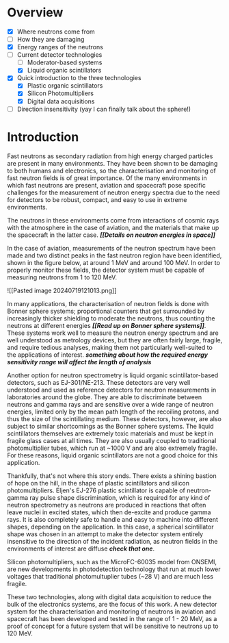 # Overview
- [x] Where neutrons come from
- [ ] How they are damaging
- [x] Energy ranges of the neutrons
- [ ] Current detector technologies
	- [ ] Moderator-based systems
	- [x] Liquid organic scintillators
- [x] Quick introduction to the three technologies
	- [x] Plastic organic scintillators
	- [x] Silicon Photomultipliers
	- [x] Digital data acquisitions
- [ ] Direction insensitivity (yay I can finally talk about the sphere!)
# Introduction

Fast neutrons as secondary radiation from high energy charged particles are present in many environments. They have been shown to be damaging to both humans and electronics, so the characterisation and monitoring of fast neutron fields is of great importance. Of the many environments in which fast neutrons are present, aviation and spacecraft pose specific challenges for the measurement of neutron energy spectra due to the need for detectors to be robust, compact, and easy to use in extreme environments. 

The neutrons in these environments come from interactions of cosmic rays with the atmosphere in the case of aviation, and the materials that make up the spacecraft in the latter case. ***[[Details on neutron energies in space]]*** 

In the case of aviation, measurements of the neutron spectrum have been made and two distinct peaks in the fast neutron region have been identified, shown in the figure below, at around 1 MeV and around 100 MeV. In order to properly monitor these fields, the detector system must be capable of measuring neutrons from 1 to 120 MeV. 

![[Pasted image 20240719121013.png]]

In many applications, the characterisation of neutron fields is done with Bonner sphere systems; proportional counters that get surrounded by increasingly thicker shielding to moderate the neutrons, thus counting the neutrons at different energies ***[[Read up on Bonner sphere systems]]***. These systems work well to measure the neutron energy spectrum and are well understood as metrology devices, but they are often fairly large, fragile, and require tedious analyses, making them not particularly well-suited to the applications of interest. ***something about how the required energy sensitivity range will affect the length of analysis***

Another option for neutron spectrometry is liquid organic scintillator-based detectors, such as EJ-301/NE-213. These detectors are very well understood and used as reference detectors for neutron measurements in laboratories around the globe. They are able to discriminate between neutrons and gamma rays and are sensitive over a wide range of neutron energies, limited only by the mean path length of the recoiling protons, and thus the size of the scintillating medium. These detectors, however, are also subject to similar shortcomings as the Bonner sphere systems. The liquid scintillators themselves are extremely toxic materials and must be kept in fragile glass cases at all times. They are also usually coupled to traditional photomultiplier tubes, which run at ~1000 V and are also extremely fragile. For these reasons, liquid organic scintillators are not a good choice for this application.

Thankfully, that's not where this story ends. There exists a shining bastion of hope on the hill, in the shape of plastic scintillators and silicon photomultipliers. Eljen's EJ-276 plastic scintillator is capable of neutron-gamma ray pulse shape discrimination, which is required for any kind of neutron spectrometry as neutrons are produced in reactions that often leave nuclei in excited states, which then de-excite and produce gamma rays. It is also completely safe to handle and easy to machine into different shapes, depending on the application. In this case, a spherical scintillator shape was chosen in an attempt to make the detector system entirely insensitive to the direction of the incident radiation, as neutron fields in the environments of interest are diffuse ***check that one***. 

Silicon photomultipliers, such as the MicroFC-60035 model from ONSEMI, are new developments in photodetection technology that run at much lower voltages that traditional photomultuplier tubes (~28 V) and are much less fragile. 

These two technologies, along with digital data acquisition to reduce the bulk of the electronics systems, are the focus of this work. A new detector system for the characterisation and monitoring of neutrons in aviation and spacecraft has been developed and tested in the range of 1 - 20 MeV, as a proof of concept for a future system that will be sensitive to neutrons up to 120 MeV.




